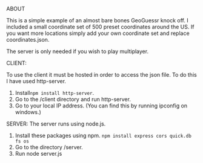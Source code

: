 ABOUT

This is a simple example of an almost bare bones GeoGuessr knock off. I included a small coordinate set of 500 preset coordinates around the US.
If you want more locations simply add your own coordinate set and replace coordinates.json.

The server is only needed if you wish to play multiplayer.

CLIENT:

To use the client it must be hosted in order to access the json file. To do this I have used http-server. 
1. Install`npm install http-server`.
2. Go to the /client directory and run http-server.
3. Go to your local IP address. (You can find this by running ipconfig on windows.) 

SERVER:
The server runs using node.js.
1. Install these packages using npm. `npm install express cors quick.db fs os`
2. Go to the directory /server.
3. Run node server.js
